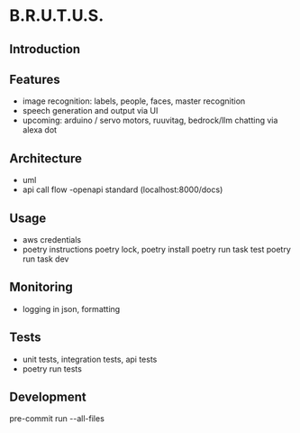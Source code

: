 # B.R.U.T.U.S.

## Introduction
## Features
- image recognition: labels, people, faces, master recognition
- speech generation and output via UI
- upcoming: arduino / servo motors, ruuvitag, bedrock/llm chatting via alexa dot
## Architecture
- uml
- api call flow
-openapi standard (localhost:8000/docs)
## Usage
- aws credentials
- poetry instructions
poetry lock, poetry install
poetry run task test
poetry run task dev
## Monitoring
- logging in json, formatting
## Tests
- unit tests, integration tests, api tests
- poetry run tests
## Development
pre-commit run --all-files
